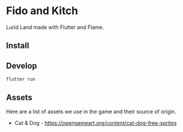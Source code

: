 # Fido and Kitch

Lurid Land made with Flutter and Flame.

## Install

## Develop

    flutter run

## Assets

Here are a list of assets we use in the game and their source of origin.

* Cat & Dog - https://opengameart.org/content/cat-dog-free-sprites
